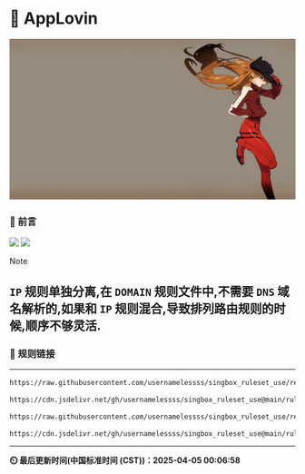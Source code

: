 
# 🧸 AppLovin
![](https://raw.githubusercontent.com/usernamelessss/picture-bed/main/images/202504042256831.jpg)
### 📣 前言
![](https://shields.io/badge/-移除重复规则-ff69b4) ![](https://shields.io/badge/-IP&nbsp;规则单独存放不与&nbsp;DOMAIN&nbsp;等混合-green)
> [!NOTE]
**`IP` 规则单独分离,在 `DOMAIN` 规则文件中,不需要 `DNS` 域名解析的,如果和 `IP` 规则混合,导致排列路由规则的时候,顺序不够灵活.**
---

###  🔗 规则链接
---

```url
https://raw.githubusercontent.com/usernamelessss/singbox_ruleset_use/refs/heads/main/rule/AppLovin/AppLovin_No_IP.json
```

```url
https://cdn.jsdelivr.net/gh/usernamelessss/singbox_ruleset_use@main/rule/AppLovin/AppLovin_No_IP.json
```

```url
https://raw.githubusercontent.com/usernamelessss/singbox_ruleset_use/refs/heads/main/rule/AppLovin/AppLovin_No_IP.srs
```

```url
https://cdn.jsdelivr.net/gh/usernamelessss/singbox_ruleset_use@main/rule/AppLovin/AppLovin_No_IP.srs
```

---
**⏲️ 最后更新时间(中国标准时间 (CST))：2025-04-05 00:06:58**